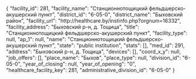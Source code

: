{
    "facility_id": 281,
    "facility_name": "Станционнотощицкий фельдшерско-акушерский пункт",
    "district_id": "6-05-0",
    "district_name": "Быховский район",
    "facility_url": "http:\/\/healthcare.by\/instinfo.php?orgnum=16332",
    "facility_address": "Быховский р-н, д. Тощица",
    "title": "Станционнотощицкий фельдшерско-акушерский пункт",
    "facility_type": null,
    "ap_1": null,
    "name": "Станционнотощицкий фельдшерско-акушерский пункт",
    "state": "public institution",
    "stats": [],
    "med_id": 291,
    "address": "Быховский р-н, д. Тощица",
    "devices": [],
    "coord_x_y": null,
    "job_offers": [],
    "place_name": "Быхов",
    "place_type": null,
    "division_id": "6-05-0",
    "year_of_closing": null,
    "year_of_opening": "0",
    "healthcare_facility_key": 281,
    "administrative_division_id": "6-05-0"
}